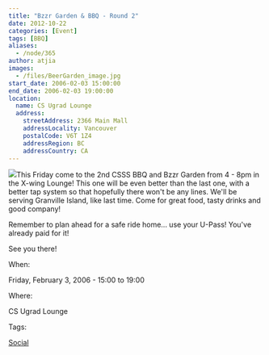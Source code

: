 ```yaml
---
title: "Bzzr Garden & BBQ - Round 2"
date: 2012-10-22
categories: [Event]
tags: [BBQ]
aliases:
  - /node/365
author: atjia
images:
  - /files/BeerGarden_image.jpg
start_date: 2006-02-03 15:00:00
end_date: 2006-02-03 19:00:00
location:
  name: CS Ugrad Lounge
  address:
    streetAddress: 2366 Main Mall
    addressLocality: Vancouver
    postalCode: V6T 1Z4
    addressRegion: BC
    addressCountry: CA
---
```


![](/files/BeerGarden_image.jpg)This Friday come to the 2nd CSSS BBQ and Bzzr Garden from 4 - 8pm in the X-wing Lounge! This one will be even better than the last one, with a better tap system so that hopefully there won't be any lines. We'll be serving Granville Island, like last time. Come for great food, tasty drinks and good company!

Remember to plan ahead for a safe ride home... use your U-Pass! You've already paid for it!

See you there!

When: 

Friday, February 3, 2006 - 15:00 to 19:00

Where: 

CS Ugrad Lounge

Tags: 

[Social](/social)
